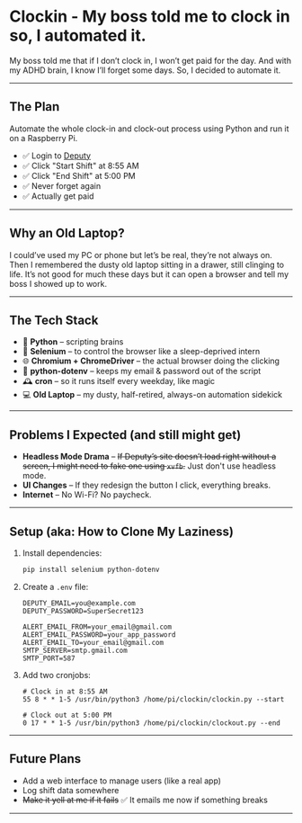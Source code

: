 # Clockin - My boss told me to clock in so, I automated it.

My boss told me that if I don’t clock in, I won’t get paid for the day. And with my ADHD brain, I know I’ll forget some days. So, I decided to automate it.

---

## The Plan

Automate the whole clock-in and clock-out process using Python and run it on a Raspberry Pi.

- ✅ Login to [Deputy](https://www.deputy.com)
- ✅ Click "Start Shift" at 8:55 AM
- ✅ Click "End Shift" at 5:00 PM
- ✅ Never forget again  
- ✅ Actually get paid

---

## Why an Old Laptop?

I could’ve used my PC or phone but let’s be real, they’re not always on.
Then I remembered the dusty old laptop sitting in a drawer, still clinging to life. It’s not good for much these days but it can open a browser and tell my boss I showed up to work.

---

## The Tech Stack
- 🐍 **Python** – scripting brains
- 🧪 **Selenium** – to control the browser like a sleep-deprived intern
- 🌐 **Chromium + ChromeDriver** – the actual browser doing the clicking
- 🔐 **python-dotenv** – keeps my email & password out of the script
- 🕰️ **cron** – so it runs itself every weekday, like magic
- 💻 **Old Laptop** – my dusty, half-retired, always-on automation sidekick

---

## Problems I Expected (and still might get)

- **Headless Mode Drama** – ~~If Deputy’s site doesn’t load right without a screen, I might need to fake one using `xvfb`.~~ Just don't use headless mode.
- **UI Changes** – If they redesign the button I click, everything breaks.
- **Internet** – No Wi-Fi? No paycheck.

---

## Setup (aka: How to Clone My Laziness)

1. Install dependencies:
    ```bash
    pip install selenium python-dotenv
    ```

2. Create a `.env` file:
    ```env
    DEPUTY_EMAIL=you@example.com
    DEPUTY_PASSWORD=SuperSecret123

    ALERT_EMAIL_FROM=your_email@gmail.com
    ALERT_EMAIL_PASSWORD=your_app_password
    ALERT_EMAIL_TO=your_email@gmail.com
    SMTP_SERVER=smtp.gmail.com
    SMTP_PORT=587
    ```

3. Add two cronjobs:
    ```cron
    # Clock in at 8:55 AM
    55 8 * * 1-5 /usr/bin/python3 /home/pi/clockin/clockin.py --start

    # Clock out at 5:00 PM
    0 17 * * 1-5 /usr/bin/python3 /home/pi/clockin/clockout.py --end
    ```

---

## Future Plans

- Add a web interface to manage users (like a real app)
- Log shift data somewhere
- ~~Make it yell at me if it fails~~ ✅ It emails me now if something breaks

---
